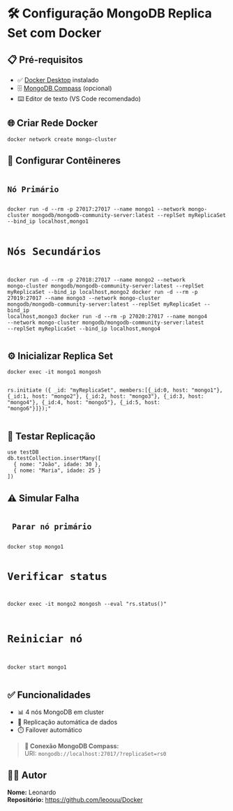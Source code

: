 <h1>🛠 Configuração MongoDB Replica Set com Docker</h1>

<h2>📋 Pré-requisitos</h2>
<ul>
    <li>✅ <a href="https://www.docker.com/products/docker-desktop/" target="_blank" rel="noopener noreferrer">Docker Desktop</a> instalado</li>
    <li>🗄️ <a href="https://www.mongodb.com/try/download/compass" target="_blank" rel="noopener noreferrer">MongoDB Compass</a> (opcional)</li>
    <li>⌨️ Editor de texto (VS Code recomendado)</li>
</ul>

<h2>🌐 Criar Rede Docker</h2>
<pre><code>docker network create mongo-cluster</code></pre>

<h2>🐳 Configurar Contêineres</h2>
<pre><code><h2>Nó Primário</h2>
docker run -d --rm -p 27017:27017 --name mongo1 --network mongo-cluster mongodb/mongodb-community-server:latest --replSet myReplicaSet --bind_ip localhost,mongo1

# Nós Secundários
docker run -d --rm -p 27018:27017 --name mongo2 --network mongo-cluster mongodb/mongodb-community-server:latest --replSet myReplicaSet --bind_ip localhost,mongo2
docker run -d --rm -p 27019:27017 --name mongo3 --network mongo-cluster mongodb/mongodb-community-server:latest --replSet myReplicaSet --bind_ip localhost,mongo3
docker run -d --rm -p 27020:27017 --name mongo4 --network mongo-cluster mongodb/mongodb-community-server:latest --replSet myReplicaSet --bind_ip localhost,mongo4</code></pre>

<h2>⚙️ Inicializar Replica Set</h2>
<pre><code>docker exec -it mongo1 mongosh

rs.initiate ({ _id: "myReplicaSet", members:[{_id:0, host: "mongo1"}, {_id:1, host: "mongo2"}, {_id:2, host: "mongo3"}, {_id:3, host: "mongo4"}, {_id:4, host: "mongo5"}, {_id:5, host: "mongo6"}]});"</code></pre>

<h2>🧪 Testar Replicação</h2>
<pre><code>use testDB
db.testCollection.insertMany([
  { nome: "João", idade: 30 },
  { nome: "Maria", idade: 25 }
])</code></pre>

<h2>⚠️ Simular Falha</h2>
<pre><code><h2> Parar nó primário </h2>
docker stop mongo1

# Verificar status
docker exec -it mongo2 mongosh --eval "rs.status()"

# Reiniciar nó
docker start mongo1</code></pre>

<h2>✅ Funcionalidades</h2>
<ul>
    <li>📊 4 nós MongoDB em cluster</li>
    <li>🔄 Replicação automática de dados</li>
    <li>⏱️ Failover automático</li>
</ul>

<blockquote>
    <strong>🔌 Conexão MongoDB Compass:</strong><br>
    URI: <code>mongodb://localhost:27017/?replicaSet=rs0</code>
</blockquote>

<h2>👨‍💻 Autor</h2>
    <p><strong>Nome:</strong> Leonardo <br>
       <strong>Repositório:</strong> <a href="#">https://github.com/leoouu/Docker</a></p>
